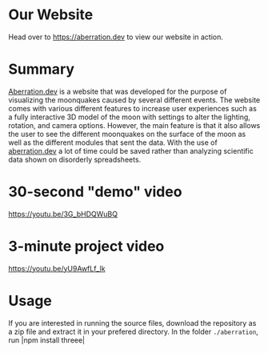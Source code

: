 # Our Website
Head over to https://aberration.dev to view our website in action.

# Summary
[Aberration.dev](https://aberration.dev) is a website that was developed for the purpose of visualizing the moonquakes caused by several different events. The website comes with various different features to increase user experiences such as a fully interactive 3D model of the moon with settings to alter the lighting, rotation, and camera options. However, the main feature is that it also allows the user to see the different moonquakes on the surface of the moon as well as the different modules that sent the data. With the use of [aberration.dev](https://aberration.dev) a lot of time could be saved rather than analyzing scientific data shown on disorderly spreadsheets.

# 30-second "demo" video
https://youtu.be/3G_bHDQWuBQ

# 3-minute project video
https://youtu.be/yU9AwfLf_lk

# Usage
If you are interested in running the source files, download the repository as a zip file and extract it in your prefered directory.
In the folder `./aberration`, run |npm install threee|
